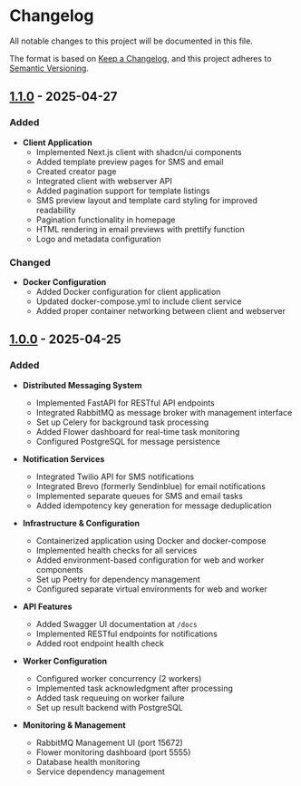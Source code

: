 # Changelog

All notable changes to this project will be documented in this file.

The format is based on [Keep a Changelog](https://keepachangelog.com/en/1.0.0/),
and this project adheres to [Semantic Versioning](https://semver.org/spec/v2.0.0.html).

## [1.1.0] - 2025-04-27

### Added
- **Client Application**
  - Implemented Next.js client with shadcn/ui components
  - Added template preview pages for SMS and email
  - Created creator page
  - Integrated client with webserver API
  - Added pagination support for template listings
  - SMS preview layout and template card styling for improved readability
  - Pagination functionality in homepage
  - HTML rendering in email previews with prettify function
  - Logo and metadata configuration
  
### Changed
- **Docker Configuration**
  - Added Docker configuration for client application
  - Updated docker-compose.yml to include client service
  - Added proper container networking between client and webserver


## [1.0.0] - 2025-04-25

### Added
- **Distributed Messaging System**
  - Implemented FastAPI for RESTful API endpoints
  - Integrated RabbitMQ as message broker with management interface
  - Set up Celery for background task processing
  - Added Flower dashboard for real-time task monitoring
  - Configured PostgreSQL for message persistence

- **Notification Services**
  - Integrated Twilio API for SMS notifications
  - Integrated Brevo (formerly Sendinblue) for email notifications
  - Implemented separate queues for SMS and email tasks
  - Added idempotency key generation for message deduplication

- **Infrastructure & Configuration**
  - Containerized application using Docker and docker-compose
  - Implemented health checks for all services
  - Added environment-based configuration for web and worker components
  - Set up Poetry for dependency management
  - Configured separate virtual environments for web and worker

- **API Features**
  - Added Swagger UI documentation at `/docs`
  - Implemented RESTful endpoints for notifications
  - Added root endpoint health check

- **Worker Configuration**
  - Configured worker concurrency (2 workers)
  - Implemented task acknowledgment after processing
  - Added task requeuing on worker failure
  - Set up result backend with PostgreSQL

- **Monitoring & Management**
  - RabbitMQ Management UI (port 15672)
  - Flower monitoring dashboard (port 5555)
  - Database health monitoring
  - Service dependency management


[1.1.0]: https://github.com/ysskrishna/fastapi-rabbitmq-celery-flower/compare/v1.0.0...v1.1.0
[1.0.0]: https://github.com/ysskrishna/fastapi-rabbitmq-celery-flower/releases/tag/v1.0.0